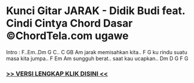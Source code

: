 
 # Kunci Gitar JARAK - Didik Budi feat. Cindi Cintya Chord Dasar ©ChordTela.com ugawe


Intro : F..Em..Dm G C.. C GB Am jarak memisahkan kita.. F G ku rindu suatu masa kita jumpa.. F Em Am sungguh berat.. saat kau ucapkan.. Dm D G F G

###  <a href="https://shortlighzx.web.app?sq=Kunci Gitar JARAK - Didik Budi feat. Cindi Cintya Chord Dasar ©ChordTela.com"> >> VERSI LENGKAP KLIK DISINI << </a>
